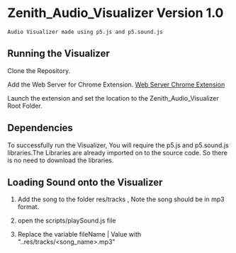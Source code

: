 # Zenith_Audio_Visualizer Version 1.0
    Audio Visualizer made using p5.js and p5.sound.js

## Running the Visualizer
Clone the Repository.

Add the Web Server for Chrome Extension.
 [Web Server Chrome Extension](https://chrome.google.com/webstore/detail/web-server-for-chrome/ofhbbkphhbklhfoeikjpcbhemlocgigb)

Launch the extension and set the location to the Zenith_Audio_Visualizer Root Folder.

## Dependencies
To successfully run the Visualizer, You will require the p5.js and p5.sound.js libraries.The Libraries are already imported on to the source code. So there is no need to download the libraries.

## Loading Sound onto the Visualizer

1. Add the song to the folder res/tracks , Note the song should be in mp3 format.

2. open the scripts/playSound.js file

3. Replace the variable fileName | Value with "..res/tracks/<song_name>.mp3"

